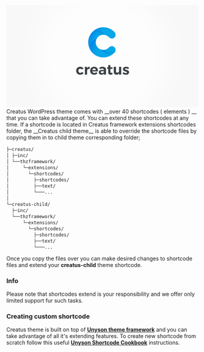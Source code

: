 <div class="thz-lightbox-gallery" markdown="1">
<div class="thz-doc-image max">
<img src="../../docs-media/creatus-screenshot.jpg" alt="Creatus WordPress Theme" />
</div>

<div markdown="1">
Creatus WordPress theme comes with __over 40 shortcodes ( elements ) __ that you can take advantage of. You can extend these shortcodes at any time. 
If a shortcode is located in Creatus framework extensions shortcodes folder, the __Creatus child theme__ is able to override the shortcode files by copying them in to child theme corresponding folder;


	├─creatus/
	│ ├─inc/
	│ └──thzframework/
	│     └─extensions/
	│       └─shortcodes/
	│         ├─shortcodes/
	│         ├──text/
	│         └───...
	│   
	└─creatus-child/
	  ├─inc/
	  └──thzframework/
	      └─extensions/
	        └─shortcodes/
	          ├─shortcodes/
	          ├──text/
	          └───...



			  

</div>

Once you copy the files over you can make desired changes to shortcode files and extend your __creatus-child__ theme shortcode. 
<div class="thz-notification thz-notification-red">
	<h3 class="thz-notification-title">Info</h3>
	<div>
	Please note that shortcodes extend is your responsibility and we offer only limited support fur such tasks.
	</div>
</div>

### Creating custom shortcode
Creatus theme is built on top of [__Unyson theme framework__](http://manual.unyson.io) and you can take advantage of all it's extending features. To create new shortcode from scratch follow this useful [__Unyson Shortcode Cookbook__](http://manual.unyson.io/en/latest/extension/shortcodes/index.html#cookbook) instructions.


</div>